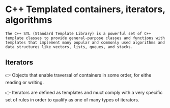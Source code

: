 # C++ Templated containers, iterators, algorithms

    The C++ STL (Standard Template Library) is a powerful set of C++ template classes to provide general-purpose classes and functions with templates that implement many popular and commonly used algorithms and data structures like vectors, lists, queues, and stacks.

  ## Iterators

   :point_right: Objects that enable traversal of containers in some order, for eithe reading or writing.<br>

   :point_right: Iterators are defined as templates and muct comply with a very specific set of rules in order to qualify as one of many types of iterators.

   